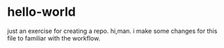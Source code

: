 # hello-world
just an exercise for creating a repo.
hi,man.
i make some changes for this file to familiar with the workflow.
